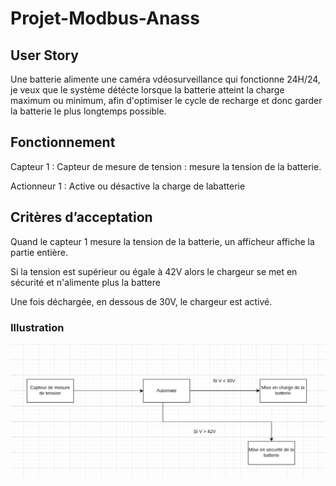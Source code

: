 # Projet-Modbus-Anass


## User Story

Une batterie alimente une caméra vdéosurveillance qui fonctionne 24H/24, je veux que le système détécte lorsque la batterie atteint la charge maximum ou minimum, afin d'optimiser le cycle de recharge et donc garder la batterie le plus longtemps possible.

## Fonctionnement

Capteur 1 : Capteur de mesure de tension : mesure la tension de la batterie.

Actionneur 1 : Active ou désactive la charge de labatterie 

## Critères d’acceptation

Quand le capteur 1 mesure la tension de la batterie, un afficheur affiche la partie entière.

Si la tension est supérieur ou égale à 42V alors le chargeur se met en sécurité et n'alimente plus la battere

Une fois déchargée, en dessous de 30V, le chargeur est activé.

### Illustration
![Schéma de la machine](img1.png)